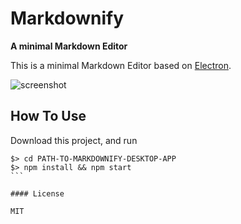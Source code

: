 # Markdownify

**A minimal Markdown Editor**

This is a minimal Markdown Editor based on [Electron](http://electron.atom.io).

![screenshot](https://raw.githubusercontent.com/amitmerchant1990/electron-markdownify/master/img/markdownify.gif)

## How To Use

Download this project, and run

````
$> cd PATH-TO-MARKDOWNIFY-DESKTOP-APP
$> npm install && npm start
```

#### License

MIT
